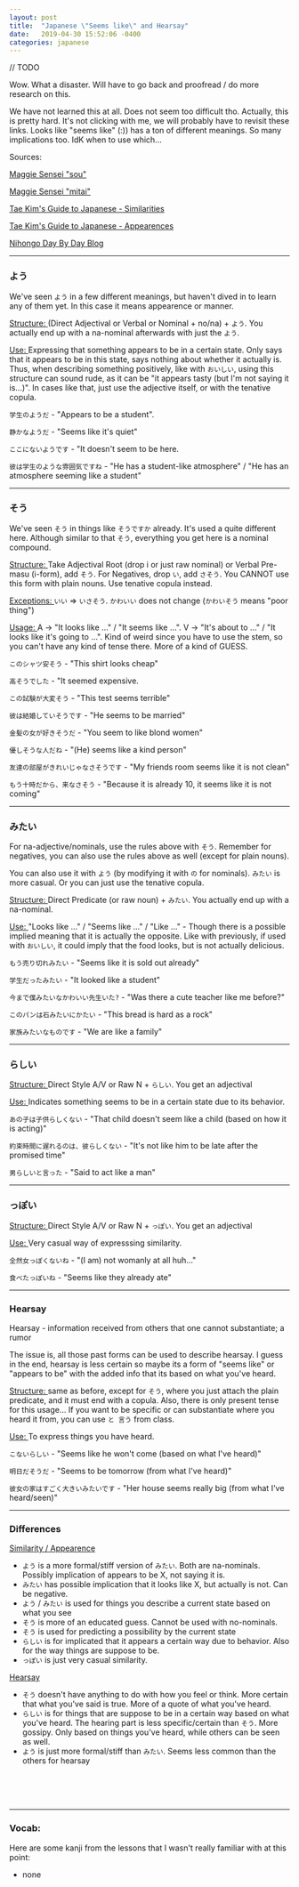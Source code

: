 ```yaml
---
layout: post
title:  "Japanese \"Seems like\" and Hearsay"
date:   2019-04-30 15:52:06 -0400
categories: japanese
---
```


// TODO

Wow. What a disaster. Will have to go back and proofread / do more research on this.

We have not learned this at all. Does not seem too difficult tho. Actually, this is pretty hard. It's not clicking with me, we will probably have to revisit these links. Looks like "seems like" (:)) has a ton of different meanings. So many implications too. IdK when to use which...

Sources:

<a href="http://maggiesensei.com/2010/09/20/request-lesson-%E3%80%9C%E3%81%9D%E3%81%86-sou-looks-like-%E3%80%9C-going-to/" target="_blank">Maggie Sensei "sou"</a>

<a href="http://maggiesensei.com/2015/11/11/how-to-use-%E3%81%BF%E3%81%9F%E3%81%84-mitai/" target="_blank">Maggie Sensei "mitai"</a>

<a href="http://www.guidetojapanese.org/learn/grammar/similarity" target="_blank">Tae Kim's Guide to Japanese - Similarities</a>

<a href="http://www.guidetojapanese.org/learn/complete/appearance" target="_blank">Tae Kim's Guide to Japanese - Appearences</a>

<a href="http://nihognodaybydayenglish.blogspot.com/2013/07/sou-rashii-you-and-mitai.html" target="_blank">Nihongo Day By Day Blog</a>

<hr />
<h3>よう</h3>

We've seen `よう` in a few different meanings, but haven't dived in to learn any of them yet. In this case it means appearence or manner.

<u>Structure: </u> (Direct Adjectival or Verbal or Nominal + no/na) + `よう`. You actually end up with a na-nominal afterwards with just the `よう`.

<u>Use: </u> Expressing that something appears to be in a certain state. Only says that it appears to be in this state, says nothing about whether it actually is. Thus, when describing something positively, like with `おいしい`, using this structure can sound rude, as it can be "it appears tasty (but I'm not saying it is...)". In cases like that, just use the adjective itself, or with the tenative copula.

`学生のようだ` - "Appears to be a student".

`静かなようだ` - "Seems like it's quiet"

`ここにないようです` - "It doesn't seem to be here.

`彼は学生のような雰囲気ですね` - "He has a student-like atmosphere" / "He has an atmosphere seeming like a student"

<hr />
<h3>そう</h3>

We've seen `そう` in things like `そうですか` already. It's used a quite different here. Although similar to that `そう`, everything you get here is a nominal compound.

<u>Structure: </u> Take Adjectival Root (drop i or just raw nominal) or Verbal Pre-masu (i-form), add `そう`. For Negatives, drop `い`, add `さそう`. You CANNOT use this form with plain nouns. Use tenative copula instead.

<u>Exceptions: </u> `いい` => `いさそう`. `かわいい` does not change (`かわいそう` means "poor thing")

<u>Usage: </u> A -> "It looks like ..." / "It seems like ...". V -> "It's about to ..." / "It looks like it's going to ...". Kind of weird since you have to use the stem, so you can't have any kind of tense there. More of a kind of GUESS.

`このシャツ安そう` - "This shirt looks cheap"

`高そうでした` - "It seemed expensive.

`この試験が大変そう` - "This test seems terrible"

`彼は結婚していそうです` - "He seems to be married"

`金髪の女が好きそうだ` - "You seem to like blond women"

`優しそうな人だね` - "(He) seems like a kind person"

`友達の部屋がきれいじゃなさそうです` - "My friends room seems like it is not clean"

`もう十時だから、来なさそう` - "Because it is already 10, it seems like it is not coming"

<hr />
<h3>みたい</h3>

For na-adjective/nominals, use the rules above with `そう`. Remember for negatives, you can also use the rules above as well (except for plain nouns).

You can also use it with `よう` (by modifying it with `の` for nominals). `みたい` is more casual. Or you can just use the tenative copula.

<u>Structure: </u> Direct Predicate (or raw noun) +  `みたい`. You actually end up with a na-nominal.

<u>Use: </u> "Looks like ..." / "Seems like ..." / "Like ..." - Though there is a possible implied meaning that it is actually the opposite. Like with previously, if used with `おいしい`, it could imply that the food looks, but is not actually delicious.

`もう売り切れみたい` - "Seems like it is sold out already"

`学生だったみたい` - "It looked like a student"

`今まで僕みたいなかわいい先生いた?` - "Was there a cute teacher like me before?"

`このパンは石みたいにかたい` - "This bread is hard as a rock"

`家族みたいなものです` - "We are like a family"

<hr />
<h3>らしい</h3>

<u>Structure: </u> Direct Style A/V or Raw N + `らしい`. You get an adjectival

<u>Use: </u> Indicates something seems to be in a certain state due to its behavior.

`あの子は子供らしくない` - "That child doesn't seem like a child (based on how it is acting)"

`約束時間に遅れるのは、彼らしくない` - "It's not like him to be late after the promised time"

`男らしいと言った` - "Said to act like a man"

<hr />
<h3>っぽい</h3>

<u>Structure: </u> Direct Style A/V or Raw N + `っぽい`. You get an adjectival

<u>Use: </u> Very casual way of expresssing similarity.

`全然女っぽくないね` - "(I am) not womanly at all huh..."

`食べたっぽいね` - "Seems like they already ate"

<hr />
<h3>Hearsay</h3>

Hearsay - information received from others that one cannot substantiate; a rumor

The issue is, all those past forms can be used to describe hearsay. I guess in the end, hearsay is less certain so maybe its a form of "seems like" or "appears to be" with the added info that its based on what you've heard.

<u>Structure: </u> same as before, except for `そう`, where you just attach the plain predicate, and it must end with a copula. Also, there is only present tense for this usage... If you want to be specific or can substantiate where you heard it from, you can use `と 言う` from class.

<u>Use: </u> To express things you have heard.

`こないらしい` - "Seems like he won't come (based on what I've heard)"

`明日だそうだ` - "Seems to be tomorrow (from what I've heard)"

`彼女の家はすごく大きいみたいです` - "Her house seems really big (from what I've heard/seen)"

<hr />
<h3>Differences</h3>

<u>Similarity / Appearence</u>

- `よう` is a more formal/stiff version of `みたい`. Both are na-nominals. Possibly implication of appears to be X, not saying it is.
- `みたい` has possible implication that it looks like X, but actually is not. Can be negative.
- `よう` / `みたい` is used for things you describe a current state based on what you see
- `そう` is more of an educated guess. Cannot be used with no-nominals.
- `そう` is used for predicting a possibility by the current state
- `らしい` is for implicated that it appears a certain way due to behavior. Also for the way things are suppose to be.
- `っぽい` is just very casual similarity.

<u>Hearsay</u>

- `そう` doesn't have anything to do with how you feel or think. More certain that what you've said is true. More of a quote of what you've heard.
- `らしい` is for things that are suppose to be in a certain way based on what you've heard. The hearing part is less specific/certain than `そう`. More gossipy. Only based on things you've heard, while others can be seen as well.
- `よう` is just more formal/stiff than `みたい`. Seems less common than the others for hearsay


<br />
<br />
<br />

<hr />
<h3>Vocab:</h3>

Here are some kanji from the lessons that I wasn't really familiar with at this point:

- none

